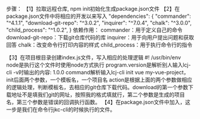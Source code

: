 步骤：
【1】拉取远程仓库, npm init初始化生成package.json文件
【2】在package.json文件中将相应的开发以来写入
"dependencies": {
    "commander": "^4.1.1",
    "download-git-repo": "^3.0.2",
    "inquirer": "^7.0.4",
    "chalk": "^3.0.0",
    "child_process": "^1.0.2",
}
依赖作用：
    commander：用于定义自己的命令
    download-git-repo：下载git仓库代码的库
    inquirer：用于向用户提出问题和获取回答
    chalk：改变命令行打印内容的样式
    child_process：用于执行命令行的指令
    
<!-- 【3】npm i 将相关的npm包下载到node_modules中 -->
【3】在项目根目录创建index.js文件，写入相应的处理逻辑
#! /usr/bin/env node是执行这个文件时使用node方式执行
program.version是解析别人输入lcj-cli -v时输出的内容: 1.0.0
command解析输入lcj-cli init vue my-vue-project，init后面两个参数，一个模板名，一个项目名
action是根据上面的两个参数做相应的逻辑处理，判断模板名，去相应的git仓库下载代码。download的第一个参数下载地址不是填我们git的网址，按照我的格式填就行，第二个参数是生成的项目名，第三个参数是错误的回调执行函数。
【4】在package.json文件中加入，这一步是我们在命令行jkc-cli的时候执行的文件。

